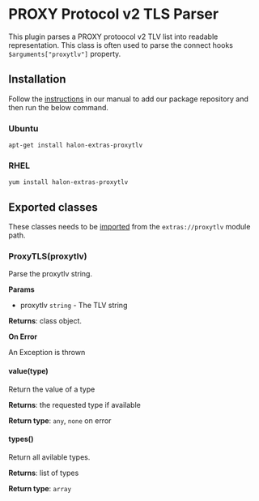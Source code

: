 # PROXY Protocol v2 TLS Parser

This plugin parses a PROXY protoocol v2 TLV list into readable representation. This class is often used to parse the connect hooks ``$arguments["proxytlv"]`` property.

## Installation

Follow the [instructions](https://docs.halon.io/manual/comp_install.html#installation) in our manual to add our package repository and then run the below command.

### Ubuntu

```
apt-get install halon-extras-proxytlv
```

### RHEL

```
yum install halon-extras-proxytlv
```

## Exported classes

These classes needs to be [imported](https://docs.halon.io/hsl/structures.html#import) from the `extras://proxytlv` module path.

### ProxyTLS(proxytlv)

Parse the proxytlv string.

**Params**

- proxytlv `string` - The TLV string

**Returns**: class object.

**On Error**

An Exception is thrown

#### value(type)

Return the value of a type

**Returns**: the requested type if available

**Return type**: `any`, `none` on error

#### types()

Return all avilable types.

**Returns**: list of types

**Return type**: `array`